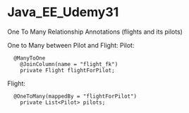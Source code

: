 # Java_EE_Udemy31
One To Many Relationship Annotations (flights and its pilots)

One to Many between Pilot and Flight:
Pilot: 

      @ManyToOne
	    @JoinColumn(name = "flight_fk")
	    private Flight flightForPilot;
      
Flight:

      @OneToMany(mappedBy = "flightForPilot")
	    private List<Pilot> pilots;
